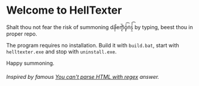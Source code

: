 # Welcome to HellTexter

Shalt thou not fear the risk of summoning dã̤͔̚eḿ̡̖̏҃o̥̙҆҆͡ṅs̹̯̈́̍͡ by typing, beest thou in proper repo.

The program requires no installation. Build it with `build.bat`, start with `helltexter.exe` and stop with `uninstall.exe`.

Happy summoning.

###### Inspired by famous [You can't parse HTML with regex](https://stackoverflow.com/a/1732454) answer.
